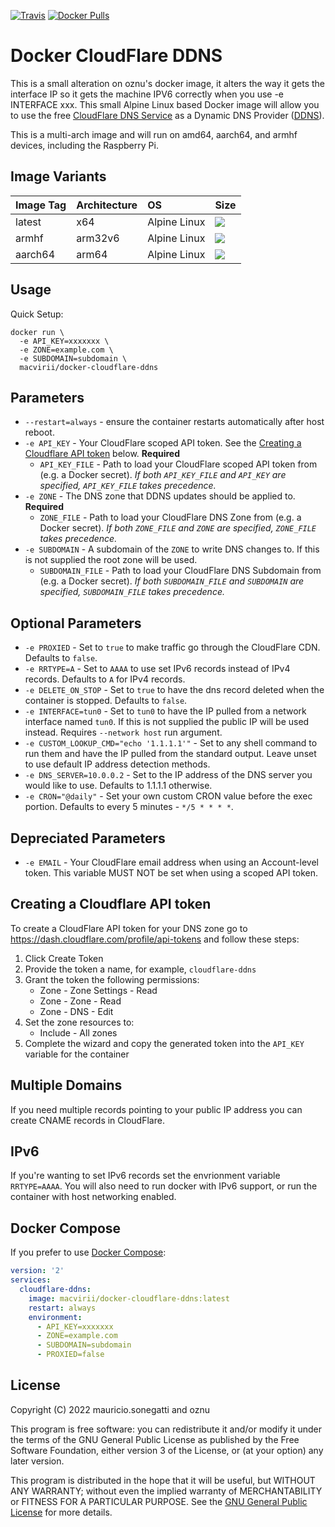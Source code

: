 [![Travis](https://img.shields.io/travis/mauricio-sonegatti/docker-cloudflare-ddns.svg)](https://travis-ci.org/mauricio-sonegatti/docker-cloudflare-ddns) [![Docker Pulls](https://img.shields.io/docker/pulls/macvirii/docker-cloudflare-ddns.svg)](https://hub.docker.com/r/macvirii/docker-cloudflare-ddns/)
# Docker CloudFlare DDNS

This is a small alteration on oznu's docker image, it alters the way it gets the interface IP so it gets the machine IPV6 correctly when you use -e INTERFACE xxx.
This small Alpine Linux based Docker image will allow you to use the free [CloudFlare DNS Service](https://www.cloudflare.com/dns/) as a Dynamic DNS Provider ([DDNS](https://en.wikipedia.org/wiki/Dynamic_DNS)).

This is a multi-arch image and will run on amd64, aarch64, and armhf devices, including the Raspberry Pi.

## Image Variants

| Image Tag      | Architecture  | OS            | Size   |
| :------------- | :-------------| :------------ | :----  |
| latest         | x64           | Alpine Linux  | [![](https://images.microbadger.com/badges/image/macvirii/docker-cloudflare-ddns.svg)](https://microbadger.com/images/macvirii/docker-cloudflare-ddns) |
| armhf          | arm32v6       | Alpine Linux  | [![](https://images.microbadger.com/badges/image/macvirii/docker-cloudflare-ddns:armhf.svg)](https://microbadger.com/images/macvirii/docker-cloudflare-ddns:armhf) |
| aarch64        | arm64         | Alpine Linux  | [![](https://images.microbadger.com/badges/image/macvirii/docker-cloudflare-ddns:aarch64.svg)](https://microbadger.com/images/macvirii/docker-cloudflare-ddnss:aarch64) |

## Usage

Quick Setup:

```shell
docker run \
  -e API_KEY=xxxxxxx \
  -e ZONE=example.com \
  -e SUBDOMAIN=subdomain \
  macvirii/docker-cloudflare-ddns
```

## Parameters

* `--restart=always` - ensure the container restarts automatically after host reboot.
* `-e API_KEY` - Your CloudFlare scoped API token. See the [Creating a Cloudflare API token](#creating-a-cloudflare-api-token) below. **Required**
  * `API_KEY_FILE` - Path to load your CloudFlare scoped API token from (e.g. a Docker secret). *If both `API_KEY_FILE` and `API_KEY` are specified, `API_KEY_FILE` takes precedence.*
* `-e ZONE` - The DNS zone that DDNS updates should be applied to. **Required**
  * `ZONE_FILE` - Path to load your CloudFlare DNS Zone from (e.g. a Docker secret). *If both `ZONE_FILE` and `ZONE` are specified, `ZONE_FILE` takes precedence.*
* `-e SUBDOMAIN` - A subdomain of the `ZONE` to write DNS changes to. If this is not supplied the root zone will be used.
  * `SUBDOMAIN_FILE` - Path to load your CloudFlare DNS Subdomain from (e.g. a Docker secret). *If both `SUBDOMAIN_FILE` and `SUBDOMAIN` are specified, `SUBDOMAIN_FILE` takes precedence.*

## Optional Parameters

* `-e PROXIED` - Set to `true` to make traffic go through the CloudFlare CDN. Defaults to `false`.
* `-e RRTYPE=A` - Set to `AAAA` to use set IPv6 records instead of IPv4 records. Defaults to `A` for IPv4 records.
* `-e DELETE_ON_STOP` - Set to `true` to have the dns record deleted when the container is stopped. Defaults to `false`.
* `-e INTERFACE=tun0` - Set to `tun0` to have the IP pulled from a network interface named `tun0`. If this is not supplied the public IP will be used instead. Requires `--network host` run argument.
* `-e CUSTOM_LOOKUP_CMD="echo '1.1.1.1'"` - Set to any shell command to run them and have the IP pulled from the standard output. Leave unset to use default IP address detection methods.
* `-e DNS_SERVER=10.0.0.2` - Set to the IP address of the DNS server you would like to use. Defaults to 1.1.1.1 otherwise. 
* `-e CRON="@daily"` - Set your own custom CRON value before the exec portion. Defaults to every 5 minutes - `*/5 * * * *`.

## Depreciated Parameters

* `-e EMAIL` - Your CloudFlare email address when using an Account-level token. This variable MUST NOT be set when using a scoped API token.

## Creating a Cloudflare API token

To create a CloudFlare API token for your DNS zone go to https://dash.cloudflare.com/profile/api-tokens and follow these steps:

1. Click Create Token
2. Provide the token a name, for example, `cloudflare-ddns`
3. Grant the token the following permissions:
    * Zone - Zone Settings - Read
    * Zone - Zone - Read
    * Zone - DNS - Edit
4. Set the zone resources to:
    * Include - All zones
5. Complete the wizard and copy the generated token into the `API_KEY` variable for the container

## Multiple Domains

If you need multiple records pointing to your public IP address you can create CNAME records in CloudFlare.

## IPv6

If you're wanting to set IPv6 records set the envrionment variable `RRTYPE=AAAA`. You will also need to run docker with IPv6 support, or run the container with host networking enabled.

## Docker Compose

If you prefer to use [Docker Compose](https://docs.docker.com/compose/):

```yml
version: '2'
services:
  cloudflare-ddns:
    image: macvirii/docker-cloudflare-ddns:latest
    restart: always
    environment:
      - API_KEY=xxxxxxx
      - ZONE=example.com
      - SUBDOMAIN=subdomain
      - PROXIED=false
```

## License

Copyright (C) 2022 mauricio.sonegatti and oznu

This program is free software: you can redistribute it and/or modify it under the terms of the GNU General Public License as published by the Free Software Foundation, either version 3 of the License, or (at your option) any later version.

This program is distributed in the hope that it will be useful, but WITHOUT ANY WARRANTY; without even the implied warranty of MERCHANTABILITY or FITNESS FOR A PARTICULAR PURPOSE.  See the [GNU General Public License](./LICENSE) for more details.
